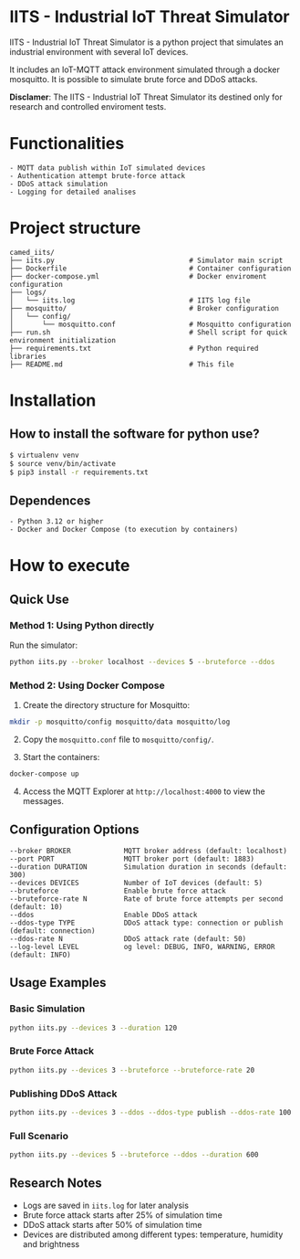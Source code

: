 # IITS - Industrial IoT Threat Simulator

IITS - Industrial IoT Threat Simulator is a python project that simulates an industrial environment with several IoT devices.

It includes an IoT-MQTT attack environment simulated through a docker mosquitto. It is possible to simulate brute force and DDoS attacks.

**Disclamer**: The IITS - Industrial IoT Threat Simulator its destined only for research and controlled enviroment tests.

# Functionalities

    - MQTT data publish within IoT simulated devices
    - Authentication attempt brute-force attack
    - DDoS attack simulation
    - Logging for detailed analises

# Project structure

```
camed_iits/
├── iits.py                                 # Simulator main script
├── Dockerfile                              # Container configuration
├── docker-compose.yml                      # Docker enviroment configuration
├── logs/
│   └── iits.log                            # IITS log file
├── mosquitto/                              # Broker configuration
│   └── config/
│       └── mosquitto.conf                  # Mosquitto configuration
├── run.sh                                  # Shell script for quick environment initialization
├── requirements.txt                        # Python required libraries
├── README.md                               # This file
```

# Installation

## How to install the software for python use?
```bash
$ virtualenv venv
$ source venv/bin/activate
$ pip3 install -r requirements.txt
```

## Dependences

    - Python 3.12 or higher
    - Docker and Docker Compose (to execution by containers)

# How to execute

## Quick Use

### Method 1: Using Python directly

Run the simulator:
```bash
python iits.py --broker localhost --devices 5 --bruteforce --ddos
```

### Method 2: Using Docker Compose

1. Create the directory structure for Mosquitto:
```bash
mkdir -p mosquitto/config mosquitto/data mosquitto/log
```

2. Copy the `mosquitto.conf` file to `mosquitto/config/`.

3. Start the containers:
```bash
docker-compose up
```

4. Access the MQTT Explorer at `http://localhost:4000` to view the messages.

## Configuration Options

```
--broker BROKER             MQTT broker address (default: localhost)
--port PORT                 MQTT broker port (default: 1883)
--duration DURATION         Simulation duration in seconds (default: 300)
--devices DEVICES           Number of IoT devices (default: 5)
--bruteforce                Enable brute force attack
--bruteforce-rate N         Rate of brute force attempts per second (default: 10)
--ddos                      Enable DDoS attack
--ddos-type TYPE            DDoS attack type: connection or publish (default: connection)
--ddos-rate N               DDoS attack rate (default: 50)
--log-level LEVEL           og level: DEBUG, INFO, WARNING, ERROR (default: INFO)
```

## Usage Examples

### Basic Simulation
```bash
python iits.py --devices 3 --duration 120
```

### Brute Force Attack
```bash
python iits.py --devices 3 --bruteforce --bruteforce-rate 20
```

### Publishing DDoS Attack
```bash
python iits.py --devices 3 --ddos --ddos-type publish --ddos-rate 100
```

### Full Scenario
```bash
python iits.py --devices 5 --bruteforce --ddos --duration 600
```

## Research Notes

- Logs are saved in `iits.log` for later analysis
- Brute force attack starts after 25% of simulation time
- DDoS attack starts after 50% of simulation time
- Devices are distributed among different types: temperature, humidity and brightness